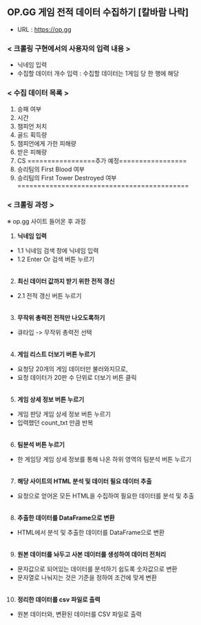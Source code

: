 ## OP.GG 게임 전적 데이터 수집하기 [칼바람 나락]

 - URL : https://op.gg
 
### < 크롤링 구현에서의 사용자의 입력 내용 >
- 닉네임 입력 
- 수집할 데이터 개수 입력 : 수집할 데이터는 1게임 당 한 행에 해당

### < 수집 데이터 목록 >
1. 승패 여부
2. 시간
3. 챔피언 처치
4. 골드 획득량
5. 챔피언에게 가한 피해량
6. 받은 피해량
7. CS
=================추가 예정=================
8. 승리팀의 First Blood 여부
9. 승리팀의 First Tower Destroyed 여부
===========================================

### < 크롤링 과정 >
※ op.gg 사이트 들어온 후 과정
1. <b>닉네임 입력</b>
  - 1.1 닉네임 검색 창에 닉네임 입력
  - 1.2 Enter Or 검색 버튼 누르기
<br><br>
2. <b>최신 데이터 값까지 받기 위한 전적 갱신</b>
  - 2.1 전적 갱신 버튼 누르기
<br><br>
3. <b>무작위 총력전 전적만 나오도록하기</b>
  - 큐타입 -> 무작위 총력전 선택
<br><br>
4. <b>게임 리스트 더보기 버튼 누르기</b>
  - 요청당 20개의 게임 데이터만 불러와지므로,
  - 요청 데이터가 20판 수 단위로 더보기 버튼 클릭
<br><br>
5. <b>게임 상세 정보 버튼 누르기</b>
  - 게임 판당 게임 상세 정보 버튼 누르기
  - 입력했던 count_txt 만큼 반복
<br><br>
6. <b>팀분석 버튼 누르기</b>
  - 한 게임당 게임 상세 정보를 통해 나온 하위 영역의 팀분석 버튼 누르기
<br><br>
7. <b>해당 사이트의 HTML 분석 및 데이터 필요 데이터 추출</b>
  - 요청으로 얻어온 모든 HTML을 수집하여 필요한 데이터를 분석 및 추출
<br><br>
8. <b>추출한 데이터를 DataFrame으로 변환</b>
  - HTML에서 분석 및 추출한 데이터를 DataFrame으로 변환
<br><br>
9. <b>원본 데이터를 놔두고 사본 데이터를 생성하여 데이터 전처리</b>
  - 문자값으로 되어있는 데이터를 분석하기 쉽도록 숫자값으로 변환
  - 문자열로 나눠지는 것은 기준을 정하여 조건에 맞게 변환
<br><br>
10. <b>정리한 데이터를 csv 파일로 출력</b>
  - 원본 데이터와, 변환된 데이터를 CSV 파일로 출력
